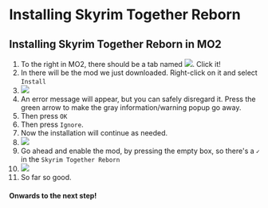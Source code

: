 # Installing Skyrim Together Reborn

## Installing Skyrim Together Reborn in MO2

1. To the right in MO2, there should be a tab named ![](https://sxcu.net/5BiX5nxYS.png). Click it!
2. In there will be the mod we just downloaded. Right-click on it and select `Install`
3. ![](https://sxcu.net/5BlsJfZnz.png)
4. An error message will appear, but you can safely disregard it. Press the green arrow to make the gray information/warning popup go away.
5. Then press `OK`
6. Then press `Ignore`.
7. Now the installation will continue as needed.
8. ![](https://sxcu.net/5BlsYaswV.gif)
9. Go ahead and enable the mod, by pressing the empty box, so there's a `✓` in the `Skyrim Together Reborn`
10. ![](https://sxcu.net/5BltW8IW4.gif)
11. So far so good.

#### Onwards to the next step!
